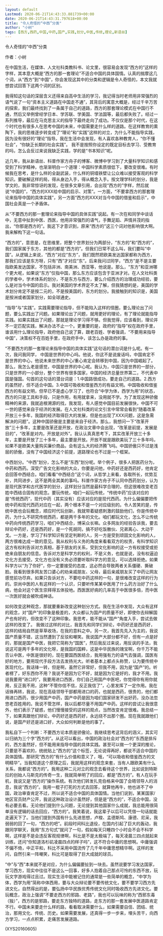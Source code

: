 ```yaml
---
layout: default
Lastmod: 2020-06-21T14:43:33.881739+00:00
date: 2020-06-21T14:43:31.797618+00:00
title: "令人奇怪的“中西”分类"
author: "小树"
tags: [西方,西药,中国,中药,国产,实践,划分,中医,传统,理论,新语丝]
---
```


令人奇怪的“中西”分类

作者：小树

在中国生活，在媒体、人文社科类教科书、论文里，很容易会发现“西方的”这样的字样，其本意大概是“西方的那一套理论”不适合中国的具体国情。认真的揣摩这几个词，从“西方”到“中国”，你会发现这其中的分类和逻辑是令人奇怪的，本文我就想尝试回答下这两个词的区别。

我得知这句话的深层含义还得来自高中生活的学习，我记得当时老师用非常强烈的语气说了一句“资本主义道路在中国走不通”，其背后的寓意大概是，经过千辛万苦的探索，我们最终找到了一条属于自己的道路，西方的那套理论模式在中国行不通，然后又举例曾经学日本、学苏联、学美国、学法国等，最后都失败了。经过一系列推导，最后在马克思主义的指导下最终走向了成功。不仅仅是那个时代，在这个时代也有很多人在思考中国的未来，中国需要走什么样的道路。在这样教育的熏陶下，我的思维逐步转变成了“理论”和“实践”这样的对立，为什么不能指导实践，因为没有很好的“理论”指导。我在生活中会发现，有人喜欢各种教育人，“你不懂社会”，“你缺乏长期的社会实践”。 我不是按照你设定的既定目标去学习、受教育的吗，怎么会反过来说我缺乏实践，学的是“书本知识”呢。

近几年，我从新语丝、科普作家方舟子的博客、微博中学习到了大量科学知识和感受到了科学精神，也渐渐明白一个道理：中国科学素质很低下，要改变很难。有时候我在思考，是什么样的全副武装，什么样的铜墙铁壁让公众难以接受客观的科学知识。要破解这样的局，得从身边入手，得从概念入手。按文理学科的划分，我是学文的，我非常惊讶的发现，在很多文章引用，会出现“西方的”字样，然后就说“中国的”，“西方的XXX给中国的启示、对策”。一方面，“不要拿西方的那套理论来指导中国的具体实践”，另一方面“西方的XXX对当今中国的借鉴和启示”，中国社会真是一个矛盾体。

从“不要西方的那一套理论来指导中国的具体实践”说起。有一次在和同学中谈话中，无意中扯到中医、西医，他用非常强烈的语气，手舞足蹈、声情并茂的指出，“你那是西方的”。我这下才意识到，原来“西方的”这三个词对他影响很大啊。我来解构下这一句话。

“西方的”，意思是，在思维里，把整个世界划分为两部分，“东方的”和“西方的”，我们国家属于东方，其他的都是“西方的”。但我们日常不这么叫，我们要叫“中国”。从逻辑上来说，“西方”对应“东方”，我们既然把欧美发达国家都称为西方，那我们应该是东方呀，只有“西”才对应“东”。后来我问过同学，“西方”是不是主要指欧美发达国家，不包括非洲、南美洲、西亚等，他说是。那么，“东方”和亚洲哪个更大呢，如果说“东方”仅指中国，那么东方应该包含于亚洲才对。在人文社科类的学者中，学术体系的划分，不是东方与西方，要么介绍西方的治理成功经验，要么是对当今中国的启示。我对美国的学术界定不太了解，但我猜想的是，美国的学术划分肯定不是按二元的，不是按美国的，东方的划分。我接触到的知识是，美国是按洲或者国家划分，如全球通史。

“指导”与“实践”。实践需要理论指导，但不能陷入这样的怪圈，要么理论出了问题，要么实践出了问题。如果理论出了问题，就用更好的理论，有了理论就能指导实践。如果实践出了问题，那就是理论学习得不够。但我觉得，应该看到，理论并不一定匹配实践，解决办法不止一个。更重要的是，政府的“指导”权在政府手里，谁该用什么理论指导，政府他自己说了算，跟老百姓、学者强调，“不要用来指导中国”，决策权不在百姓手里，在政府手中，该怎么办是政府的事。

“不要西方的那一套理论来指导中国的具体实践”这句话的潜台词是什么呢。有一次，我问我同学， 中国是世界的中心吗。他说，你这不是说废话吗，中国肯定不是世界的中心，他说未来世界的中心/重心肯定会转移到中国，因为中国崛起了。那么，我怎么老是感觉，中国是世界的中心呢。我认为，中国只是世界的一部分，只是世界的一小部分，整个世界有很多国家，中国的经济总量世界第二，不代表中国是强国。句首的这句话的潜台词是：1.中国路很成功，要走自己的道路。2.西方的虽然好，但不适合中国。3.中国可吸收和借鉴西方的有益文明。中国吸收和借鉴西方的有益文明，但早已不是虚心学习了，也符合“中学为体，西学为用”的状态，西方的只是工具和手段，只是作用，有用就拿来，没用就不学。为了发现这种骄傲精神的来源，我就追根溯源的找，我发现，有人感觉中国目前发展很快，中国不可一世的感觉来自于经济的发展。在人文社科类的论文引言中常常会看到“随着改革开放三十多年，我国的经济取得巨大的发展，但是也出现了XXX问题，这是急需解决的问题”。这种中国骄傲是主要是来自于经济。那么，我想问一下“改革开放”三十多年，主要是改革还是开放，在政治文章中会出现，“改革是前提，发展是目的”，“改革是对内，开放是对外”。我认认真真思考下，其实改革开放三十多年，主要是开放了三十多年，最主要是开放。开放不就是跟欧美玩了三十多年吗，如果不是欧美大量购买廉价商品，会有这么大的经济腾飞吗。中国骄傲只不过是浅层的骄傲，没有了中国经济这个前提，道路理论也不过是一个框架。

中西划分。“中西”划分，怎么不是“东西”划分呢。举个例子，很多人把医药分为，中药和西药。深受广告文化影响的大众，你要是问他，中药好还是西药好，他肯定会回答中西结合。咱们看看“中西结合”这个词，从哲学上来看，各取所长，优势互补，共同进步，这不是两全其美的事吗。科普作家方舟子不认同中西药划分，认为是现代医学和古代医学的划分，这样划分当然是最科学合理的，但这很难改变老百姓中西结合固有的观念。要玩传统，咱们一起玩传统，“传统中药”应该对应的是“传统西药”，现代中药（其实没有）应该对应的是现代西药。为什么偏偏要把传统中药和现代西药对应在一起，两个根本不是一个对应级别的。令人苦笑的是，传统中医也会玩概念，顺应时代玩创新，我就带着疑惑刺激的鼓励他们，你是传统中药，为什么不研究传统西药，都是两千多年的文化。咱们都玩文化，怎么不让传统中药向传统西药学习，咱们中西结合，博采众长嘛。众多网友的经验告诉我，要去辩论中药好，还是西药好，是一个死胡同，搞不好吃饭散伙、兄弟离心、大动干戈。一方是，学习了科学知识有坚定判断的人，另一方是受到顽固文化影响的人，两方很难达成一致的意见。我从权利与义务的角度来看看双方的权责，有科学知识这方有权利告诉对方真相，基于朋友的关系，受到文化影响的这一方有权接受或拒绝来自朋友的信息。告诉对方是科学方的权利，不是义务，也就是说，没有权逼迫文化方去接受。文化方也没有义务必须要听取科学方的意见，可以选择拒绝。如果科学方以“为了你好”，你一定要接受的态度，这必然会导致两者关系僵硬、撕破脸。我看到很多网友苦口婆心的劝亲戚朋友、父母，最后亲戚朋友买了中药让网友感觉前功尽弃。如果只告诉对方，不要吃中药这样的一句，是很难改变这样的行为的。崇尚中医的人有这样的一个认识，只要听传某某中医用了什么药方治好了什么病，他会对这个医生崇拜得五体投地。西医医好病的几率高于中医很多倍，而中医一次医好就会被吹成神话。

如何改变这种观念，那就要重新改变这种划分方式。我在生活中发现，大众有这样的观念，对“国产”的印象是极差的，大众都认为国产的质量不好，即使你去辩解国产也有好的，但改变不了这种印象。我思考，能不能从“国产”角度入手，尝试去做这样的改变了。 我做过这样的对比，我首先和同学们辩论，中药好还是西药好，这样的结局自然是草草收场，在我的意料之中。另一次，我首先先入为主的，我说国产质量不错，这当然遭到了反驳和嘲笑。我说国产大部分都不好，但有一点是好的，那就是国产中医，我把它简称为“国医”，然后我反过来说，用反讽的手法，我说这可是两千多年的文化呀，是我国的国粹，这是中华民族的瑰宝啊，你千万不能否认中医，中医是很好的，现在要国西医结合，我用强有力的语气去强调，国医有好的地方，要用现代手段方法去发扬光大。听者基本上都点头称赞，认为要传统中医现代化。我话锋一转，但是啊，虽然它非常好，但我不用，因为是“国产”的。听者楞了，好东西你不用？我说不是因为它不好，就是因为它是好的，我才不用。我说我要用“进口的”，我要用进口西医，你们自己用国产中医吧，你觉得你有用你就用，反正我不用，这种“不管你信不信，反正我信了”，心里发挥了一定作用。我在话锋再转，我说，现在高级领导干部都用进口的药，也就是西药，很贵的，他们都用进口西药，很少用国产中药，国产中药是因为咱们国家研发不出好药，没办法忽悠老百姓用的。我说不管怎样，我以后都尽量不用国产中药。这样的尝试让我很意外，他们表示了疑惑，他们慢慢接受的这样的观点，当然改变肯定很难。我总结一下，如果真跟他们辩论，中药好还是西药好，永远绕不出那个圈。现在我就跟他们说，是国产好还是进口好，大众如何判断是他的事了。

我私自下一个判断：不要西方论本质是骄傲论。我继续思考这背后的涵义，其实可以归纳为三个字“西方的”。从这可以看出，中国的政治社会对“西方的”东西是排斥的，西方虽然好，但不能用来指导中国的具体实践。甚至可以做一个更深的推论，只要是不喜欢的，统统贴上“西方的”这个标签，无论说得再好，都说不适合中国的具体国情。那研究“西方的”有什么价值和意义了，哦，“可以吸收和借鉴西方的文明精华”。当我知道这个原理之后，我就用这样的观念来套，当有人跟欧美有什么关系，我都说“西方的”。我用这种二元对立的观念去看待这个世界，比如说到特斯拉的创始人马斯克的传奇一生，我就简单明了的回应，都是“西方的”。有人在玩手机，我说又是“西方的”操作系统。有次他们转发扎克伯格来中国了会晤领导人的消息，我说“西方的”。我用一棍子打死的方式去回答，就算他再牛，他也进不了中国，政治审查肯定不过，所以说不适合中国的具体国情。当他们说到，某某国家/地区官员财产公开，我说这种政治设计虽然好，但是是“西方的”，不适合中国，没有必要去看。无论他们提到什么问题，无论提到其他国家什么成就，我总能用很简单没有逻辑的话去回应，“西方的”。我笑着说，我这辈子以后可以凭借一句话就能走遍天下了。当他们提到外国有什么先进思想，卢梭、孟德斯鸠、康德、尼采，我弱弱的回了一句，“西方的吧”。前段时间科比退役，在国内引起了巨大的轰动，我跟同学聊天，我用“东方句式”就问了一句，假如每天只睡四个小时会不会不科学啊，这样是不是会违反客观规律啊，科比是不是太极端了，每天凌晨三四点就起来训练，还问“你知道洛杉矶凌晨四点的样子吗”，这不符合中庸的思想啊。中庸强调不偏不倚，中正平和，科比不采用中国流传了几千年中庸思想精华啊。这样的发问，自然引来一阵嘲笑，科比可是取得了巨大成就的球员。

“中”与“西”本来就不是对应，为什么偏偏要扯到一块去。虽然说要学习发达国家，学习西方，现实中往往不是这么一回事，好多人抱着自己那点可怜的东西不放，玩玩文字游戏得过且过。现实生活中能被记住的通常是一些简单的概念，“中学为体，西学为用”简称中体西用，要与大众辩论要不要传统文化，要不要学习西方先进文化，自然得出的是，要弘扬中华民族优秀传统文化同时吸收西方先进文化。要玩概念，政治上强调“不要走西方的邪路、老路”，我也可以玩味的称为“西邪东毒（独）”，西方的是邪路，要走东方独特的道路，走东方的那一套发展中医道路肯定不行。中国未来要走什么样的路，看看取决需要什么，如果需要自信、团结、统治，那用文化、传统、历史。如果需要发展，还真得一步一步来，埋头苦干，向西方学习，一点点积累，走痛苦发展道路。

(XYS20160605)

